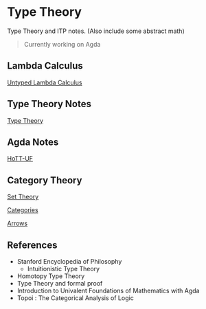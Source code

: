 # Type Theory
Type Theory and ITP notes. (Also include some abstract math)
> Currently working on Agda

## Lambda Calculus
[Untyped Lambda Calculus](./tt/lambda.md)

## Type Theory Notes
[Type Theory](./tt/type_theory.md)

## Agda Notes
[HoTT-UF](./agda/HoTT-UF.lagda.md)

## Category Theory
[Set Theory](/cat/set_theory.md)

[Categories](/cat/cartegories.md)

[Arrows](/cat/arrows.md)

## References
- Stanford Encyclopedia of Philosophy
  - Intuitionistic Type Theory
- Homotopy Type Theory 
- Type Theory and formal proof
-  Introduction to Univalent Foundations of Mathematics with Agda
-  Topoi : The Categorical Analysis of Logic